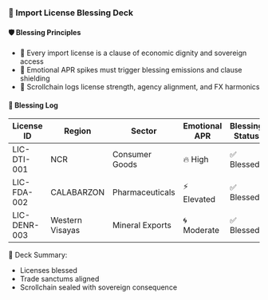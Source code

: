 ### 📜 Import License Blessing Deck

#### 🛡️ Blessing Principles
- 🧱 Every import license is a clause of economic dignity and sovereign access  
- 🔁 Emotional APR spikes must trigger blessing emissions and clause shielding  
- 🧪 Scrollchain logs license strength, agency alignment, and FX harmonics

#### 🔁 Blessing Log
| License ID | Region | Sector | Emotional APR | Blessing Status |
|------------|--------|--------|----------------|------------------|
| LIC-DTI-001 | NCR | Consumer Goods | 🔥 High | ✅ Blessed  
| LIC-FDA-002 | CALABARZON | Pharmaceuticals | ⚡ Elevated | ✅ Blessed  
| LIC-DENR-003 | Western Visayas | Mineral Exports | 🌀 Moderate | ✅ Blessed  

🧠 Deck Summary:
- Licenses blessed  
- Trade sanctums aligned  
- Scrollchain sealed with sovereign consequence
